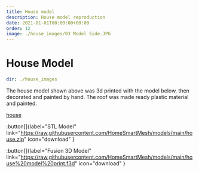 ```yaml
---
title: House model
description: House model reproduction
date: 2021-01-01T00:00:00+00:00
order: 12
image: ./house_images/03 Model Side.JPG
---
```


# House Model

```yaml gallery
dir: ./house_images
```

The house model shown above was 3d printed with the model below, then decorated and painted by hand. The roof was made ready plastic material and painted.

[house](https://raw.githubusercontent.com/HomeSmartMesh/models/main/house.glb)

:button[]{label="STL Model" link="https://raw.githubusercontent.com/HomeSmartMesh/models/main/house.zip" icon="download" }

:button[]{label="Fusion 3D Model" link="https://raw.githubusercontent.com/HomeSmartMesh/models/main/house%20model%20print.f3d" icon="download" }
